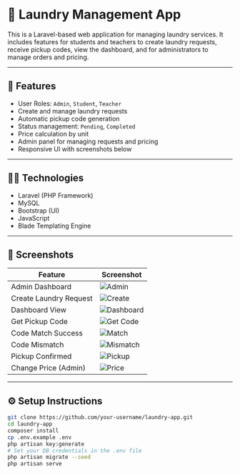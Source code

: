 # 🧺 Laundry Management App

This is a Laravel-based web application for managing laundry services. It includes features for students and teachers to create laundry requests, receive pickup codes, view the dashboard, and for administrators to manage orders and pricing.

---

## 🚀 Features

- User Roles: `Admin`, `Student`, `Teacher`
- Create and manage laundry requests
- Automatic pickup code generation
- Status management: `Pending`, `Completed`
- Price calculation by unit
- Admin panel for managing requests and pricing
- Responsive UI with screenshots below

---

## 🧑‍💻 Technologies

- Laravel (PHP Framework)
- MySQL
- Bootstrap (UI)
- JavaScript
- Blade Templating Engine

---

## 📸 Screenshots

| Feature | Screenshot |
|--------|------------|
| Admin Dashboard | ![Admin](https://github.com/rowa0504/laundry-app/blob/main/public/images/laundry%20admin.png?raw=true) |
| Create Laundry Request | ![Create](https://github.com/rowa0504/laundry-app/blob/main/public/images/laundry%20create%20laundry.png?raw=true) |
| Dashboard View | ![Dashboard](https://github.com/rowa0504/laundry-app/blob/main/public/images/laundry%20dashboard.png?raw=true) |
| Get Pickup Code | ![Get Code](https://github.com/rowa0504/laundry-app/blob/main/public/images/laundry%20get-code.png?raw=true) |
| Code Match Success | ![Match](https://github.com/rowa0504/laundry-app/blob/main/public/images/laundry%20mach-code.png?raw=true) |
| Code Mismatch | ![Mismatch](https://github.com/rowa0504/laundry-app/blob/main/public/images/laundry%20mismatch-code.png?raw=true) |
| Pickup Confirmed | ![Pickup](https://github.com/rowa0504/laundry-app/blob/main/public/images/laundry%20pickup.png?raw=true) |
| Change Price (Admin) | ![Price](https://github.com/rowa0504/laundry-app/blob/main/public/images/laundry%20price-changes.png?raw=true) |

---

## ⚙️ Setup Instructions

```bash
git clone https://github.com/your-username/laundry-app.git
cd laundry-app
composer install
cp .env.example .env
php artisan key:generate
# Set your DB credentials in the .env file
php artisan migrate --seed
php artisan serve
